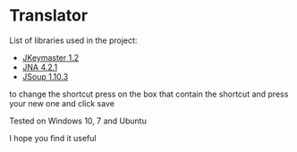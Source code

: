 # Translator

List of libraries used in the project:

 * [JKeymaster 1.2](https://github.com/tulskiy/jkeymaster)
 * [JNA 4.2.1](https://github.com/java-native-access/jna)
 * [JSoup 1.10.3](https://jsoup.org)

to change the shortcut press on the box that contain the shortcut
and press your new one and click save

Tested on Windows 10, 7 and Ubuntu

I hope you find it useful
